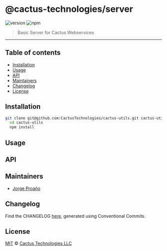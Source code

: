 # @cactus-technologies/server

![version](https://img.shields.io/badge/version-1.3.1-green.svg)
![npm](https://img.shields.io/badge/npm-private-red.svg)

> Basic Server for Cactus Webservices

---

## Table of contents

- [Installation](#installation)
- [Usage](#usage)
- [API](#api)
- [Maintainers](#maintainers)
- [Changelog](#changelog)
- [License](#license)

## Installation

```sh
git clone git@github.com:CactusTechnologies/cactus-utils.git cactus-utils
  cd cactus-utils
  npm install
```

## Usage

## API

## Maintainers

- [Jorge Proaño](mailto:jorge@hiddennodeproblem.com)

## Changelog

Find the CHANGELOG [here](CHANGELOG.md), generated using Conventional Commits.

## License

[MIT](LICENSE) © [Cactus Technologies LLC](http://www.cactus.is)
